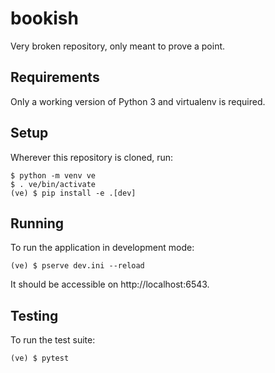 # bookish
Very broken repository, only meant to prove a point.

## Requirements
Only a working version of Python 3 and virtualenv is required.

## Setup
Wherever this repository is cloned, run:
```shell
$ python -m venv ve
$ . ve/bin/activate
(ve) $ pip install -e .[dev]
```

## Running
To run the application in development mode:
```shell
(ve) $ pserve dev.ini --reload
```
It should be accessible on http://localhost:6543.

## Testing
To run the test suite:
```shell
(ve) $ pytest
```
